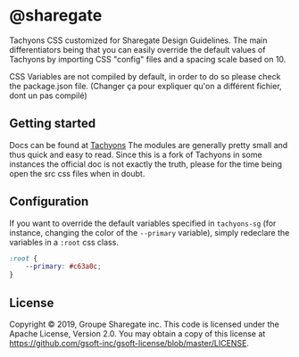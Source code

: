 # @sharegate

Tachyons CSS customized for Sharegate Design Guidelines. The main differentiators being that you can easily override the default values of Tachyons by importing CSS "config" files and a spacing scale based on 10. 

CSS Variables are not compiled by default, in order to do so please check the package.json file.
(Changer ça pour expliquer qu'on a différent fichier, dont un pas compilé)

## Getting started

Docs can be found at [Tachyons](http://tachyons.io/docs)
The modules are generally pretty small and thus quick and easy to read. Since this is a fork of Tachyons in some instances the official doc is not exactly the truth, please for the time being open the src css files when in doubt.

## Configuration

If you want to override the default variables specified in `tachyons-sg` (for instance, changing the color of the `--primary` variable), simply redeclare the variables in a `:root` css class.

``` css
:root {
    --primary: #c63a0c;
}
```

## License

Copyright © 2019, Groupe Sharegate inc. This code is licensed under the Apache License, Version 2.0. You may obtain a copy of this license at https://github.com/gsoft-inc/gsoft-license/blob/master/LICENSE.
